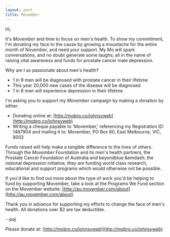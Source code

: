 ```yaml
---
layout: post
title: Movember
---
```


Hi,

It's _Movember_ and time to focus on men's health. To show my commitment, I'm
donating my face to the cause by growing a moustache for the entire month of
November, and need your support. My Mo will spark conversations, and no doubt
generate some laughs; all in the name of raising vital awareness and funds for
prostate cancer male depression.

Why am I so passionate about men's health?

- 1 in 9 men will be diagnosed with prostate cancer in their lifetime
- This year 20,000 new cases of the disease will be diagnosed
- 1 in 8 men will experience depression in their lifetime

I'm asking you to support my _Movember_ campaign by making a donation by either:

- Donating online at: [http://mobro.co/johnsyweb](http://mobro.co/johnsyweb)
- Writing a cheque payable to 'Movember,' referencing my Registration ID:
  1467904 and mailing it to: Movember, PO Box 60, East Melbourne, VIC, 8002

Funds raised will help make a tangible difference to the lives of others.
Through the _Movember_ Foundation and its men's health partners, the Prostate
Cancer Foundation of Australia and beyondblue &emdash; the national depression
initiative, they are funding world class research, educational and support
programs which would otherwise not be possible.

If you'd like to find out more about the type of work you'd be helping to fund
by supporting Movember, take a look at the Programs We Fund section on the
Movember website: [http://au.movember.com/about](http://au.movember.com/about)

Thank you in advance for supporting my efforts to change the face of men's
health. All donations over $2 are tax deductible.

_--paj_

Please donate at: [http://mobro.co/johnsyweb](http://mobro.co/johnsyweb)
